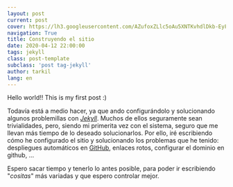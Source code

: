 ```yaml
---
layout: post
current: post
cover: https://lh3.googleusercontent.com/AZufoxZLlc5oAu5XNTKvhdlDkb-EyFvLEri6s-xa0T_BzNPD0ImkjAhx3hWCCmW-x4j-06qtXCYpKPpx51kvJHuKTrQc-d320wfn1lX7XCLUkEmIV0rtQBGPYszYLo2Zre0wdChlTSg=w958-h423-no
navigation: True
title: Construyendo el sitio
date: 2020-04-12 22:00:00
tags: jekyll
class: post-template
subclass: 'post tag-jekyll'
author: tarkil
lang: en
---
```

Hello world!! This is my first post :)
<!--more-->
Todavía está a medio hacer, ya que ando configurándolo y solucionando algunos problemillas con [_Jekyll_](https://jekyllrb.com/). Muchos de ellos seguramente sean trivialidades, pero, siendo mi primerita vez con el sistema, seguro que me llevan más tiempo de lo deseado solucionarlos. Por ello, iré escribiendo cómo he configurado el sitio y  solucionando los problemas que he tenido: despliegues automáticos en [GitHub](https://github.com/), enlaces rotos, configurar el dominio en github, ...

Espero sacar tiempo y tenerlo lo antes posible, para poder ir escribiendo "_cositas_" más variadas y que espero controlar mejor.